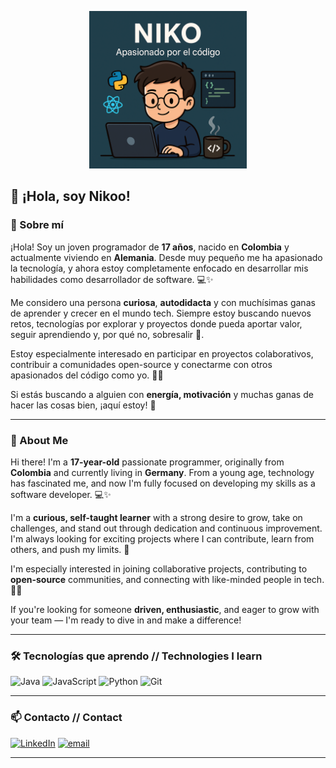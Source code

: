 <p align="center">
  <img src="Banner.png" alt="Niko banner" width="50%" />
</p>


## 👋 ¡Hola, soy Nikoo!

### 💫 Sobre mí

¡Hola! Soy un joven programador de **17 años**, nacido en **Colombia** y actualmente viviendo en **Alemania**. Desde muy pequeño me ha apasionado la tecnología, y ahora estoy completamente enfocado en desarrollar mis habilidades como desarrollador de software. 💻✨

Me considero una persona **curiosa**, **autodidacta** y con muchísimas ganas de aprender y crecer en el mundo tech. Siempre estoy buscando nuevos retos, tecnologías por explorar y proyectos donde pueda aportar valor, seguir aprendiendo y, por qué no, sobresalir 🚀.

Estoy especialmente interesado en participar en proyectos colaborativos, contribuir a comunidades open-source y conectarme con otros apasionados del código como yo. 💬🌐

Si estás buscando a alguien con **energía, motivación** y muchas ganas de hacer las cosas bien, ¡aquí estoy! 🙌

---

### 💫 About Me

Hi there! I'm a **17-year-old** passionate programmer, originally from **Colombia** and currently living in **Germany**. From a young age, technology has fascinated me, and now I'm fully focused on developing my skills as a software developer. 💻✨

I'm a **curious, self-taught learner** with a strong desire to grow, take on challenges, and stand out through dedication and continuous improvement. I'm always looking for exciting projects where I can contribute, learn from others, and push my limits. 🚀

I'm especially interested in joining collaborative projects, contributing to **open-source** communities, and connecting with like-minded people in tech. 💬🌐

If you're looking for someone **driven, enthusiastic**, and eager to grow with your team — I'm ready to dive in and make a difference!

---

### 🛠️ Tecnologías que aprendo // Technologies ​​I learn

![Java](https://img.shields.io/badge/java-%23ED8B00.svg?style=for-the-badge&logo=openjdk&logoColor=white) ![JavaScript](https://img.shields.io/badge/javascript-%23323330.svg?style=for-the-badge&logo=javascript&logoColor=%23F7DF1E) ![Python](https://img.shields.io/badge/python-3670A0?style=for-the-badge&logo=python&logoColor=ffdd54) ![Git](https://img.shields.io/badge/git-%23F05033.svg?style=for-the-badge&logo=git&logoColor=white)


---

### 📫 Contacto // Contact
[![LinkedIn](https://img.shields.io/badge/LinkedIn-%230077B5.svg?logo=linkedin&logoColor=white)](https://linkedin.com/in/Nikoogram) [![email](https://img.shields.io/badge/Email-D14836?logo=gmail&logoColor=white)](mailto:NikooGram807@gmail.com) 


---

<!--
**NikooGram/NikooGram** is a ✨ _special_ ✨ repository because its `README.md` (this file) appears on your GitHub profile.

Here are some ideas to get you started:

- 🔭 I’m currently working on ...
- 🌱 I’m currently learning ...
- 👯 I’m looking to collaborate on ...
- 🤔 I’m looking for help with ...
- 💬 Ask me about ...
- 📫 How to reach me: ...
- 😄 Pronouns: ...
- ⚡ Fun fact: ...
-->
